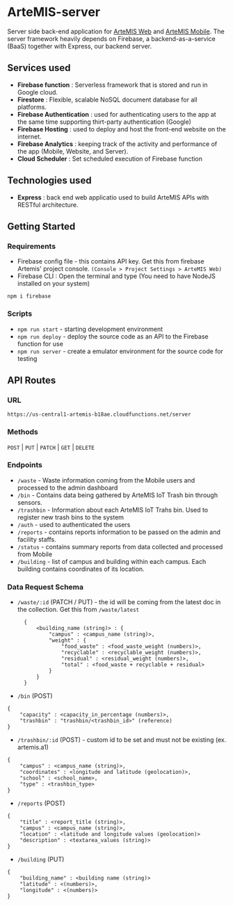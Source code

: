 # ArteMIS-server
Server side back-end application for [ArteMIS Web](https://github.com/SchadenKai/ArteMIS-Waste-Management-System) and [ArteMIS Mobile](https://github.com/SchadenKai/ArteMIS-Mobile). The server framework heavily depends on Firebase, a backend-as-a-service (BaaS) together with Express, our backend server.

## Services used
- **Firebase function** : Serverless framework that is stored and run in Google cloud.
- **Firestore** : Flexible, scalable NoSQL document database for all platforms. 
- **Firebase Authentication** : used for authenticating users to the app at the same time supporting thirt-party authentication (Google)
- **Firebase Hosting** : used to deploy and host the front-end website on the internet.
- **Firebase Analytics** : keeping track of the activity and performance of the app (Mobile, Website, and Server).
- **Cloud Scheduler** : Set scheduled execution of Firebase function

## Technologies used
- **Express** : back end web applicatio used to build ArteMIS APIs with RESTful architecture. 

## Getting Started
### Requirements
  - Firebase config file - this contains API key. Get this from firebase Artemis' project console. `(Console > Project Settings > ArteMIS Web)`
  - Firebase CLI : Open the terminal and type (You need to have NodeJS installed on your system)
 ```
 npm i firebase
 ```

### Scripts
- `npm run start` - starting development environment 
- `npm run deploy` - deploy the source code as an API to the Firebase function for use 
- `npm run server` - create a emulator environment for the source code for testing

## API Routes
### URL
```
https://us-central1-artemis-b18ae.cloudfunctions.net/server
```
### Methods
`POST` | `PUT` | `PATCH` | `GET` | `DELETE`

### Endpoints
- `/waste` - Waste information coming from the Mobile users and processed to the admin dashboard
- `/bin` - Contains data being gathered by ArteMIS IoT Trash bin through sensors. 
- `/trashbin` - Information about each ArteMIS IoT Trahs bin. Used to register new trash bins to the system
- `/auth` - used to authenticated the users 
- `/reports` - contains reports information to be passed on the admin and facility staffs. 
- `/status` - contains summary reports from data collected and processed from Mobile 
- `/building` - list of campus and building within each campus. Each building contains coordinates of its location. 

### Data Request Schema 
- `/waste/:id` (PATCH / PUT) - the id will be coming from the latest doc in the collection. Get this from `/waste/latest`
  ```
    {
        <building_name (string)> : {
            "campus" : <campus_name (string)>,
            "weight" : {
                "food_waste" : <food_waste_weight (numbers)>,
                "recyclable" : <recyclable_weight (numbers)>,
                "residual" : <residual_weight (numbers)>,
                "total" : <food_waste + recyclable + residual>
            }
        }
    }
  ```
- `/bin` (POST)
```
{
    "capacity" : <capacity_in_percentage (numbers)>,
    "trashbin" : "trashbin/<trashbin_id>" (reference)
}
```
- `/trashbin/:id` (POST) - custom id to be set and must not be existing (ex. artemis.a1)
```
{
    "campus" : <campus_name (string)>,
    "coordinates" : <longitude and latitude (geolocation)>,
    "school" : <school_name>,
    "type" : <trashbin_type>
}
```
- `/reports` (POST)
```
{
    "title" : <report_title (string)>,
    "campus" : <campus_name (string)>,
    "location" : <latitude and longitude values (geolocation)>
    "description" : <textarea_values (string)>
}
```
- `/building` (PUT)
```
{
    "building_name" : <building name (string)>
    "latitude" : <(numbers)>,
    "longitude" : <(numbers)>
}
```